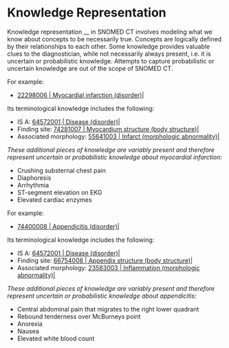 # Knowledge Representation

Knowledge representation \_\_ in SNOMED CT involves modeling what we know about concepts to be necessarily true. Concepts are logically defined by their relationships to each other. Some knowledge provides valuable clues to the diagnostician, while not necessarily always present, i.e. it is uncertain or probabilistic knowledge. Attempts to capture probabilistic or uncertain knowledge are out of the scope of SNOMED CT.

For example:

* [22298006 | Myocardial infarction (disorder)|](http://snomed.info/id/22298006)

Its terminological knowledge includes the following:

* IS A: [64572001 | Disease (disorder)|](http://snomed.info/id/64572001)
* Finding site: [74281007 | Myocardium structure (body structure)|](http://snomed.info/id/74281007)
* Associated morphology: [55641003 | Infarct (morphologic abnormality)|](http://snomed.info/id/55641003)

_These additional pieces of knowledge are variably present and therefore represent uncertain or probabilistic knowledge about myocardial infarction:_

* Crushing substernal chest pain
* Diaphoresis
* Arrhythmia
* ST-segment elevation on EKG
* Elevated cardiac enzymes

For example:

* [74400008 | Appendicitis (disorder)|](http://snomed.info/id/74400008)

Its terminological knowledge includes the following:

* IS A: [64572001 | Disease (disorder)|](http://snomed.info/id/64572001)
* Finding site: [66754008 | Appendix structure (body structure)|](http://snomed.info/id/66754008)
* Associated morphology: [23583003 | Inflammation (morphologic abnormality)|](http://snomed.info/id/23583003)

_These additional pieces of knowledge are variably present and therefore represent uncertain or probabilistic knowledge about appendicitis:_

* Central abdominal pain that migrates to the right lower quadrant
* Rebound tenderness over McBurneys point
* Anorexia
* Nausea
* Elevated white blood count
